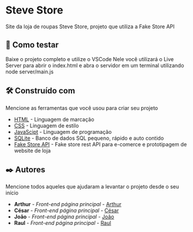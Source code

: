 # Steve Store

Site da loja de roupas Steve Store, projeto que utiliza a Fake Store API

## 📜 Como testar

Baixe o projeto completo e utilize o VSCode
Nele você utilizará o Live Server para abrir o index.html e 
abra o servidor em um terminal utilizando node server/main.js

## 🛠️ Construído com

Mencione as ferramentas que você usou para criar seu projeto

* [HTML](https://developer.mozilla.org/pt-BR/docs/Web/HTML) - Linguagem de marcação
* [CSS](https://developer.mozilla.org/pt-BR/docs/Web/CSS) - Linguagem de estilo
* [JavaScipt](https://www.javascript.com/) - Linguagem de programação
* [SQLite](https://sqlite.org/) - Banco de dados SQL pequeno, rápido e auto contido
* [Fake Store API](https://fakestoreapi.com/) - Fake store rest API para e-comerce e prototipagem de website de loja

## ✒️ Autores

Mencione todos aqueles que ajudaram a levantar o projeto desde o seu início

* **Arthur** - *Front-end página principal* - [Arthur](https://github.com/aarthx)
* **César** - *Front-end página principal* - [César](https://github.com/CesarLucasSB)
* **João** - *Front-end página principal* - [João](https://github.com/PvmLucas)
* **Raul** - *Front-end página principal* - [Raul](https://github.com/Raulzaozinho)
